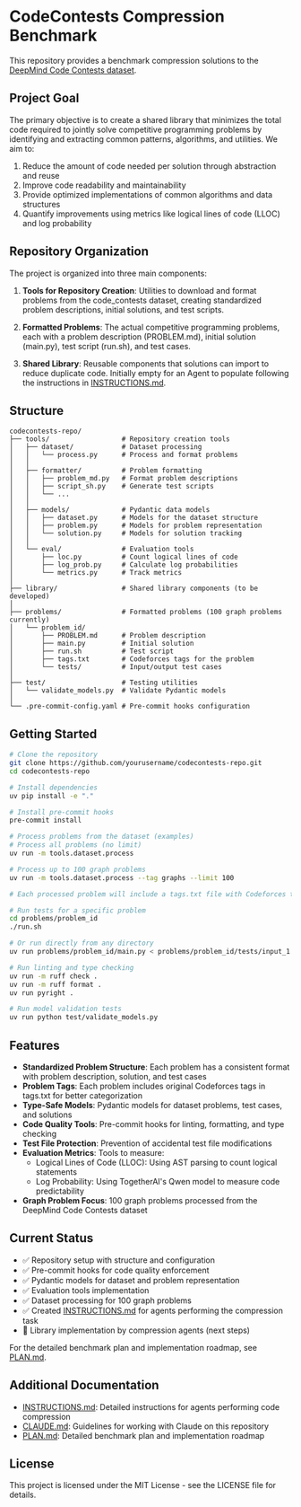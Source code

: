 # CodeContests Compression Benchmark

This repository provides a benchmark compression solutions to the [DeepMind Code Contests dataset](https://huggingface.co/datasets/deepmind/code_contests).

## Project Goal

The primary objective is to create a shared library that minimizes the total code required to jointly solve competitive programming problems by identifying and extracting common patterns, algorithms, and utilities. We aim to:

1. Reduce the amount of code needed per solution through abstraction and reuse
2. Improve code readability and maintainability
3. Provide optimized implementations of common algorithms and data structures
4. Quantify improvements using metrics like logical lines of code (LLOC) and log probability

## Repository Organization

The project is organized into three main components:

1. **Tools for Repository Creation**: Utilities to download and format problems from the code_contests dataset, creating standardized problem descriptions, initial solutions, and test scripts.

2. **Formatted Problems**: The actual competitive programming problems, each with a problem description (PROBLEM.md), initial solution (main.py), test script (run.sh), and test cases.

3. **Shared Library**: Reusable components that solutions can import to reduce duplicate code. Initially empty for an Agent to populate following the instructions in [INSTRUCTIONS.md](INSTRUCTIONS.md).


## Structure

```
codecontests-repo/
├── tools/                  # Repository creation tools
│   ├── dataset/            # Dataset processing
│   │   └── process.py      # Process and format problems
│   │
│   ├── formatter/          # Problem formatting
│   │   ├── problem_md.py   # Format problem descriptions
│   │   ├── script_sh.py    # Generate test scripts
│   │   └── ...
│   │
│   ├── models/             # Pydantic data models
│   │   ├── dataset.py      # Models for the dataset structure
│   │   ├── problem.py      # Models for problem representation
│   │   └── solution.py     # Models for solution tracking
│   │
│   └── eval/               # Evaluation tools
│       ├── loc.py          # Count logical lines of code
│       ├── log_prob.py     # Calculate log probabilities
│       └── metrics.py      # Track metrics
│
├── library/                # Shared library components (to be developed)
│
├── problems/               # Formatted problems (100 graph problems currently)
│   └── problem_id/
│       ├── PROBLEM.md      # Problem description
│       ├── main.py         # Initial solution
│       ├── run.sh          # Test script
│       ├── tags.txt        # Codeforces tags for the problem
│       └── tests/          # Input/output test cases
│
├── test/                   # Testing utilities
│   └── validate_models.py  # Validate Pydantic models
│
└── .pre-commit-config.yaml # Pre-commit hooks configuration
```

## Getting Started

```bash
# Clone the repository
git clone https://github.com/yourusername/codecontests-repo.git
cd codecontests-repo

# Install dependencies
uv pip install -e "."

# Install pre-commit hooks
pre-commit install

# Process problems from the dataset (examples)
# Process all problems (no limit)
uv run -m tools.dataset.process

# Process up to 100 graph problems
uv run -m tools.dataset.process --tag graphs --limit 100

# Each processed problem will include a tags.txt file with Codeforces tags

# Run tests for a specific problem
cd problems/problem_id
./run.sh

# Or run directly from any directory
uv run problems/problem_id/main.py < problems/problem_id/tests/input_1.txt

# Run linting and type checking
uv run -m ruff check .
uv run -m ruff format .
uv run pyright .

# Run model validation tests
uv run python test/validate_models.py
```

## Features

- **Standardized Problem Structure**: Each problem has a consistent format with problem description, solution, and test cases
- **Problem Tags**: Each problem includes original Codeforces tags in tags.txt for better categorization
- **Type-Safe Models**: Pydantic models for dataset problems, test cases, and solutions
- **Code Quality Tools**: Pre-commit hooks for linting, formatting, and type checking
- **Test File Protection**: Prevention of accidental test file modifications
- **Evaluation Metrics**: Tools to measure:
  - Logical Lines of Code (LLOC): Using AST parsing to count logical statements
  - Log Probability: Using TogetherAI's Qwen model to measure code predictability
- **Graph Problem Focus**: 100 graph problems processed from the DeepMind Code Contests dataset

## Current Status

- ✅ Repository setup with structure and configuration
- ✅ Pre-commit hooks for code quality enforcement
- ✅ Pydantic models for dataset and problem representation
- ✅ Evaluation tools implementation
- ✅ Dataset processing for 100 graph problems
- ✅ Created [INSTRUCTIONS.md](INSTRUCTIONS.md) for agents performing the compression task
- 🔄 Library implementation by compression agents (next steps)

For the detailed benchmark plan and implementation roadmap, see [PLAN.md](PLAN.md).

## Additional Documentation

- [INSTRUCTIONS.md](INSTRUCTIONS.md): Detailed instructions for agents performing code compression
- [CLAUDE.md](CLAUDE.md): Guidelines for working with Claude on this repository
- [PLAN.md](PLAN.md): Detailed benchmark plan and implementation roadmap

## License

This project is licensed under the MIT License - see the LICENSE file for details.
